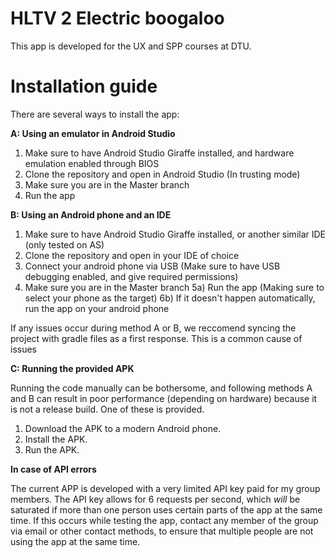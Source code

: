 # HLTV 2 Electric boogaloo
This app is developed for the UX and SPP courses at DTU.

# Installation guide

There are several ways to install the app:

**A:  Using an emulator in Android Studio**
1) Make sure to have Android Studio Giraffe installed, and hardware emulation enabled through BIOS
2) Clone the repository and open in Android Studio (In trusting mode)
3) Make sure you are in the Master branch
4) Run the app

**B:  Using an Android phone and an IDE**
1) Make sure to have Android Studio Giraffe installed, or another similar IDE (only tested on AS)
2) Clone the repository and open in your IDE of choice
3) Connect your android phone via USB (Make sure to have USB debugging enabled, and give required permissions)
4) Make sure you are in the Master branch
5a) Run the app (Making sure to select your phone as the target)
6b) If it doesn't happen automatically, run the app on your android phone

If any issues occur during method A or B, we reccomend syncing the project with gradle files as a first response. This is a common cause of issues

**C:  Running the provided APK**

Running the code manually can be bothersome, and following methods A and B can result in poor performance (depending on hardware) because it is not a release build. One of these is provided.
1) Download the APK to a modern Android phone.
2) Install the APK.
3) Run the APK.

**In case of API errors** 

The current APP is developed with a very limited API key paid for my group members. The API key allows for 6 requests per second, which *will* be saturated if more than one person uses certain parts of the app at the same time. If this occurs while testing the app, contact any member of the group via email or other contact methods, to ensure that multiple people are not using the app at the same time. 


   

